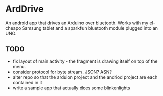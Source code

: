 # ArdDrive
An android app that drives an Arduino over bluetooth. Works with my el-cheapo Samsung tablet and a sparkfun bluetooth module plugged into an UNO.

## TODO
* fix layout of main activity - the fragment is drawing itself on top of the menu.
* consider protocol for byte stream. JSON? ASN?
* alter repo so that the arduion project and the andriod project are each contained in it
* write a sample app that actually does some blinkenlights
